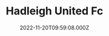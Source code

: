 ---
date: 2022-11-20T09:59:08.000Z
title: Hadleigh United Fc
latitude: 52.039936443290514
longitude: 0.953969286937028
url: http://www.hadleigh-utd.co.uk
category: checkin
---